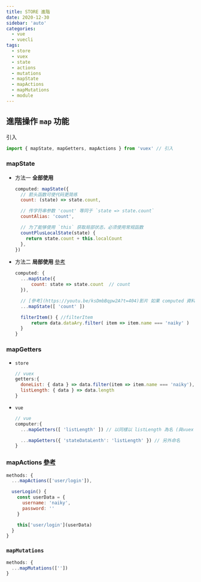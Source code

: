 ```yaml
---
title: STORE 進階
date: 2020-12-30
sidebar: 'auto'
categories:
  - vue
  - vuecli
tags:
  - store
  - vuex
  - state
  - actions
  - mutations
  - mapState
  - mapActions
  - mapMutations
  - module
---
```


## 進階操作 `map` 功能

引入

```js
import { mapState, mapGetters, mapActions } from 'vuex' // 引入
```

### **mapState**

- 方法一 **全部使用**

  ```js
  computed: mapState({
    // 箭头函数可使代码更简练
    count: (state) => state.count,

    // 传字符串参数 'count' 等同于 `state => state.count`
    countAlias: 'count',

    // 为了能够使用 `this` 获取局部状态，必须使用常规函数
    countPlusLocalState(state) {
      return state.count + this.localCount
    },
  })
  ```

- 方法二 **局部使用** [參考](https://youtu.be/ksDmbBqpw2A?t=404)

  ```js
  computed: {
  	...mapState({
  		count: state => state.count  // count
  	}),

  	// [參考](https://youtu.be/ksDmbBqpw2A?t=404)影片 如果 computed 資料命名 與 state 裡資料命名相同，可以使用 陣列(與上面效果相同)
  	...mapState([ 'count' ])

  	filterItem() { //filterItem
  		return data.dataAry.filter( item => item.name === 'naiky' )
  	}
  }
  ```

### mapGetters

- `store`

  ```js
  // vuex
  getters:{
    doneList: { data } => data.filter(item => item.name === 'naiky'),
    listLength: { data } => data.length
  }
  ```

- `vue`

  ```js
  // vue
  computer:{
    ...mapGetters([ 'listLength' ]) // 以同樣以 listLength 為名 (與vuex 相同)

    ...mapGetters({ 'stateDataLenth': 'listLength' }) // 另外命名
  }
  ```

### mapActions [參考](https://youtu.be/ksDmbBqpw2A?t=680)

```js {2,10}
methods: {
  ...mapActions(['user/login']),

  userLogin() {
    const userData = {
      username: 'naiky',
      password: ''
    }

    this['user/login'](userData)
  }
}
```

### `mapMutations`

```js
methods: {
  ...mapMutations([''])
}
```
